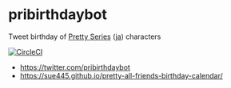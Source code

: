 # pribirthdaybot
Tweet birthday of [Pretty Series](https://en.wikipedia.org/wiki/Pretty_Rhythm) ([ja](https://ja.wikipedia.org/wiki/%E3%83%97%E3%83%AA%E3%83%86%E3%82%A3%E3%83%BC%E3%82%B7%E3%83%AA%E3%83%BC%E3%82%BA)) characters

[![CircleCI](https://circleci.com/gh/sue445/pribirthdaybot.svg?style=svg&circle-token=bf9640122da8708a06434d2296445d74bbdb6cbc)](https://circleci.com/gh/sue445/pribirthdaybot)

* https://twitter.com/pribirthdaybot
* https://sue445.github.io/pretty-all-friends-birthday-calendar/

